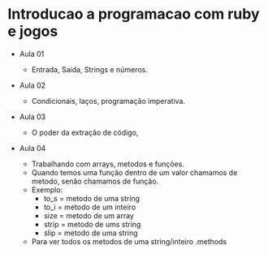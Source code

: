 # Introducao a programacao com ruby e jogos

- Aula 01 
    - Entrada, Saida, Strings e números.

- Aula 02
    - Condicionais, laços, programação imperativa.

- Aula 03 
    - O poder da extração de código,
    
- Aula 04
    - Trabalhando com arrays, metodos e funções.
    - Quando temos uma função dentro de um valor chamamos de metodo, senão chamamos de função.
    - Exemplo: 
        - to_s = metodo de uma string
        - to_i = metodo de um inteiro
        - size = metodo de um array
        - strip = metodo de ums string
        - slip = metodo de uma string
    - Para ver todos os metodos de uma string/inteiro <string>.methods
